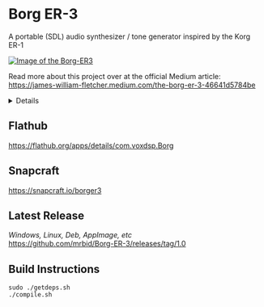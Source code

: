 # Borg ER-3
A portable (SDL) audio synthesizer / tone generator inspired by the Korg ER-1

[![Image of the Borg-ER3](https://dashboard.snapcraft.io/site_media/appmedia/2023/01/borger3_eyBQLNu.png)](https://www.youtube.com/watch?v=gLB91cO6RaE "Borg ER-3 FART Oscillators Demonstration Video")

Read more about this project over at the official Medium article:<br>
https://james-william-fletcher.medium.com/the-borg-er-3-46641d5784be

<details>
    <summary>Details</summary>
    <b>FART</b> = Frequency, Amplitude, Resolution, Transition
    <b>Resolution</b> = How many additive sinusoids are combined to make the final waveshape.
    <b>Transition</b> = Selects which wave shape to output but also allows blending between the shapes.
    <b>Wave shape order:</b> Sine, Slanted Sine, Square, Saw, Triangle, Impulse, Violin.

    <b>Adjust the dials by left clicking and dragging or hovering and scrolling mouse 3 in the Y axis.</b>

    <b>Binds to play audio:</b> spacebar, mouse3, mouse4
    <b>Reset envelope:</b> right click on it
    <b>Scroll dial sensitivity selection:</b> right click, three sensitvity options

    <b>BIQUADS are executed from left to right, first BIQUAD 1, then 2, then 3.</b>

    <b>You can use the Load button to reset any changes since your last Save.</b>
    
    <b>You can mouse 3 Y axis scroll zoom the oscilloscope.</b>
</details>

## Flathub
https://flathub.org/apps/details/com.voxdsp.Borg

## Snapcraft
https://snapcraft.io/borger3

## Latest Release
*Windows, Linux, Deb, AppImage, etc*<br>
https://github.com/mrbid/Borg-ER-3/releases/tag/1.0

## Build Instructions
```
sudo ./getdeps.sh
./compile.sh
```

